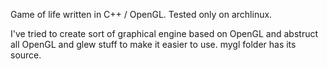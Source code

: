 Game of life written in C++ / OpenGL.
Tested only on archlinux.

I've tried to create sort of graphical engine based on OpenGL and abstruct all OpenGL and glew stuff to make it easier to use.
mygl folder has its source.